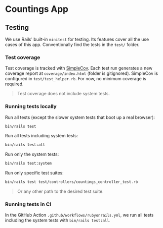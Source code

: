 # Countings App

## Testing

We use Rails' built-in `minitest` for testing. Its features cover all the use cases of this app. Conventionally find the tests in the `test/` folder.

### Test coverage

Test coverage is tracked with [SimpleCov](https://github.com/simplecov-ruby/simplecov). Each test run generates a new coverage report at `coverage/index.html` (folder is gitignored). SimpleCov is configured in `test/test_helper.rb`. For now, no minimum coverage is required.

> Test coverage does not include system tests.

### Running tests locally

Run all tests (except the slower system tests that boot up a real browser):

```bash
bin/rails test
```

Run all tests including system tests:

```bash
bin/rails test:all
```

Run only the system tests:

```bash
bin/rails test:system
```

Run only specific test suites:

```bash
bin/rails test test/controllers/countings_controller_test.rb
```

> Or any other path to the desired test suite.

### Running tests in CI

In the GitHub Action `.github/workflows/rubyonrails.yml`, we run all tests including the system tests with `bin/rails test:all`.
